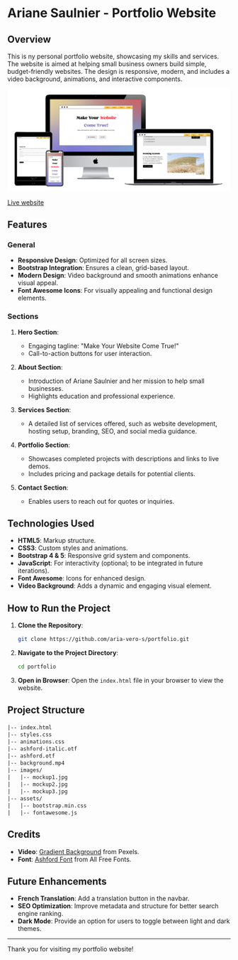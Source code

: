 # Ariane Saulnier - Portfolio Website

## Overview
This is ny personal portfolio website, showcasing my skills and services. The website is aimed at helping small business owners build simple, budget-friendly websites. The design is responsive, modern, and includes a video background, animations, and interactive components.

![mockup](mockup.png)

[Live website](https://aria-vero-s.github.io/portfolio/)

## Features

### General
- **Responsive Design**: Optimized for all screen sizes.
- **Bootstrap Integration**: Ensures a clean, grid-based layout.
- **Modern Design**: Video background and smooth animations enhance visual appeal.
- **Font Awesome Icons**: For visually appealing and functional design elements.

### Sections
1. **Hero Section**:
   - Engaging tagline: "Make Your Website Come True!"
   - Call-to-action buttons for user interaction.

2. **About Section**:
   - Introduction of Ariane Saulnier and her mission to help small businesses.
   - Highlights education and professional experience.

3. **Services Section**:
   - A detailed list of services offered, such as website development, hosting setup, branding, SEO, and social media guidance.

4. **Portfolio Section**:
   - Showcases completed projects with descriptions and links to live demos.
   - Includes pricing and package details for potential clients.

5. **Contact Section**:
   - Enables users to reach out for quotes or inquiries.

## Technologies Used
- **HTML5**: Markup structure.
- **CSS3**: Custom styles and animations.
- **Bootstrap 4 & 5**: Responsive grid system and components.
- **JavaScript**: For interactivity (optional; to be integrated in future iterations).
- **Font Awesome**: Icons for enhanced design.
- **Video Background**: Adds a dynamic and engaging visual element.

## How to Run the Project
1. **Clone the Repository**:
   ```bash
   git clone https://github.com/aria-vero-s/portfolio.git
   ```

2. **Navigate to the Project Directory**:
   ```bash
   cd portfolio
   ```

3. **Open in Browser**:
   Open the `index.html` file in your browser to view the website.

## Project Structure
```
|-- index.html
|-- styles.css
|-- animations.css
|-- ashford-italic.otf
|-- ashford.otf
|-- background.mp4
|-- images/
|   |-- mockup1.jpg
|   |-- mockup2.jpg
|   |-- mockup3.jpg
|-- assets/
|   |-- bootstrap.min.css
|   |-- fontawesome.js
```

## Credits
- **Video**: [Gradient Background](https://www.pexels.com/video/gradient-background-7898649/) from Pexels.  
- **Font**: [Ashford Font](https://www.allfreefonts.co/ashford-font/) from All Free Fonts.

## Future Enhancements
- **French Translation**: Add a translation button in the navbar.
- **SEO Optimization**: Improve metadata and structure for better search engine ranking.
- **Dark Mode**: Provide an option for users to toggle between light and dark themes.

---

Thank you for visiting my portfolio website!

